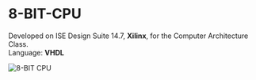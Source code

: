 # 8-BIT-CPU

Developed on ISE Design Suite 14.7, <b>Xilinx</b>, for the Computer Architecture Class.  <br />
Language: <b>VHDL</b>                      

![8-BIT CPU](https://github.com/andrecfoss/8-BIT-CPU/assets/134842813/cb788d41-8180-4e8d-8739-1aad6eee82ed)

